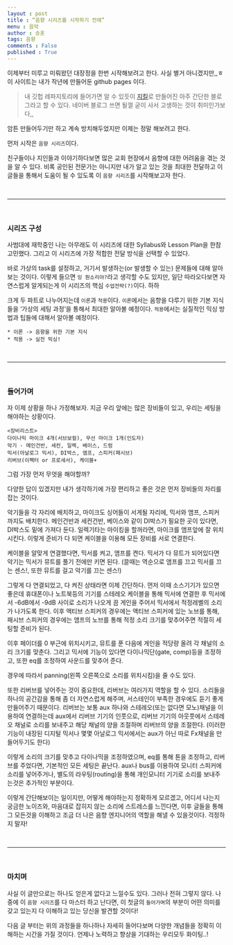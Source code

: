```yaml
---
layout : post
title : “음향 시리즈를 시작하기 전에”
menu : 음악
author : 송훈
tags: 음향 
comments : False
published : True
---
```


이제부터 미루고 미뤄왔던 대장정을 한번 시작해보려고 한다.
사실 별거 아니겠지만,,ㅎ 
이 사이트는 내가 작년에 만들어둔 github pages 이다.
> 내 깃헙 레파지토리에 들어가면 알 수 있듯이 [지킬](https://jekyllrb.com)로 만들어진 아주 간단한 블로그라고 할 수 있다. 네이버 블로그 쓰면 될껄 굳이 사서 고생하는 것이 취미인가보다,,

암튼 만들어두기만 하고 계속 방치해두었지만 이제는 정말 해보려고 한다.

먼저 시작은 `음향 시리즈`이다.  

친구들이나 지인들과 이야기하다보면 많은 교회 현장에서 음향에 대한 어려움을 겪는 것을 알 수 있다. 비록 공인된 전문가는 아니지만 내가 알고 있는 것을 최대한 전달하고 이 글들을 통해서 도움이 될 수 있도록 이 `음향 시리즈`를 시작해보고자 한다.

<br>

---

<br>

### 시리즈 구성 

사범대에 재학중인 나는 아무래도 이 시리즈에 대한 Syllabus와 Lesson Plan을 한참 고민했다.
그리고 이 시리즈에 가장 적합한 전달 방식을 선택할 수 있었다.

바로 가상의 task를 설정하고, 거기서 발생하는(or 발생할 수 있는) 문제들에 대해 알아보는 것이다.
이렇게 들으면 `잉 뭔소리야?`라고 생각할 수도 있지만, 일단 따라오다보면 자연스럽게 알게되는게 이 시리즈의 핵심 `수업전략(?)`이다. 하하

크게 두 파트로 나누어지는데 `이론`과 `적용`이다.
`이론`에서는 음향을 다루기 위한 기본 지식들을 ‘가상의 세팅 과정’을 통해서 최대한 알아볼 예정이다.
`적용`에서는 실질적인 믹싱 방법과 팁들에 대해서 알아볼 예정이다.

```
* 이론 -> 음향을 위한 기본 지식
* 적용 -> 실전 믹싱!
```

<br>

---

<br>

### 들어가며 


자 이제 상황을 하나 가정해보자.
지금 우리 앞에는 많은 장비들이 있고,
우리는 세팅을 해야하는 상황이다.
```
<장비리스트>
다이나믹 마이크 4개(서브보컬), 무선 마이크 1개(인도자)
악기 - 메인건반, 세컨, 일렉, 베이스, 드럼
믹서(아날로그 믹서), DI박스, 앰프, 스피커(패시브)
리버브(이펙터 or 프로세서), 케이블+
```

그럼 가장 먼저 무엇을 해야할까?

다양한 답이 있겠지만 내가 생각하기에 가장 편리하고 좋은 것은 먼저 장비들의 자리를 잡는 것이다.

악기들을 각 자리에 배치하고, 마이크도 싱어들이 서게될 자리에, 믹서와 앰프, 스피커 까지도 배치한다. 
메인건반과 세컨건반, 베이스와 같이 DI박스가 필요한 곳이 있다면, DI박스도 밑에 가져다 둔다.
일렉기타는 마이킹을 할꺼라면, 마이크를 앰프앞에 잘 위치시킨다.
이렇게 준비가 다 되면 케이블을 이용해 모든 장비를 서로 연결한다. 

케이블을 알맞게 연결했다면, 믹서를 켜고, 앰프를 켠다. 
믹서가 다 뮤트가 되어있다면 악기는 믹서가 뮤트를 풀기 전에만 키면 된다. 
(끌때는 역순으로 앰프를 끄고 믹서를 끄는 센스!, 또한 뮤트를 걸고 악기를 끄는 센스!)

그렇게 다 연결되었고, 다 켜진 상태라면 이제 간단하다.
먼저 이때 소스기기가 있으면 좋은데 휴대폰이나 노트북등의 기기를 스테레오 케이블을 통해 믹서에 연결한 후 믹서에서 -6dB에서 -9dB 사이로 소리가 나오게 끔 게인을 주어서 믹서에서 적정레벨의 소리가 나가도록 한다. 이후 액티브 스피커의 경우에는 액티브 스피커에 있는 노브를 통해, 패시브 스피커의 경우에는 앰프의 노브를 통해 적정 소리 크기를 맞추어주면 적절히 세팅할 준비가 된다.

이후 페이더를 0 부근에 위치시키고, 뮤트를 푼 다음에 게인을 적당량 올려 각 채널의 소리 크기를 맞춘다. 그리고 믹서에 기능이 있다면 다이나믹단(gate, comp)등을 조정하고, 또한 eq를 조정하여 사운드를 맞추어 준다.

경우에 따라서 panning(왼쪽 오른쪽으로 소리를 위치시킴)을 줄 수도 있다.

또한 리버브를 넣어주는 것이 중요한데, 리버브는 여러가지 역할을 할 수 있다. 소리들을 하나의 공간감을 통해 좀 더 자연스럽게 해주며, 서스테인이 부족한 경우에도 듣기 좋게 만들어주기 때문이다.
리버브는 보통 aux 하나와 스테레오(또는 없다면 모노)채널을 이용하여 연결하는데 aux에서 리버브 기기의 인풋으로, 리버브 기기의 아웃풋에서 스테레오 채널로 소리를 보내주고 해당 채널의 양을 조절하며 리버브의 양을 조절한다. (이러한 기능이 내장된 디지털 믹서나 몇몇 아날로그 믹서에서는 aux가 아닌 따로 Fx채널을 만들어두기도 한다)

이렇게 소리의 크기를 맞추고 다이나믹을 조정하였으며, eq를 통해 톤을 조정하고, 리버브를 주었다면, 기본적인 모든 세팅은 끝난다.
aux나 bus를 이용하여 모니터 스피커에 소리를 넣어주거나, 별도의 라우팅(routing)을 통해 개인모니터 기기로 소리를 보내주는것은 추가적인 부분이다. 


이렇게 간단해보이는 일이지만,
어떻게 해야하는지 정확하게 모르겠고, 어디서 나는지 궁금한 노이즈와, 마음대로 잡히지 않는 소리에 스트레스를 느낀다면,
이후 글들을 통해 그 모든것을 이해하고 조금 더 나은
음향 엔지니어의 역할을 해낼 수 있을것이다.
걱정하지 말자!

<br>

---

<br>

### 마치며

사실 이 글만으로는 하나도 얻은게 없다고 느낄수도 있다. 그러나 전혀 그렇지 않다. 나중에 이 `음향 시리즈`를 다 마스터 하고 난다면, 이 첫글의 `들어가며`의 부분이 어떤 의미를 갖고 있는지 다 이해하고 있는 당신을 발견할 것이다!
 
다음 글 부터는 위의 과정들을 하나하나 자세히 들어다보며 다양한 개념들을 정확히 이해하는 시간을 가질 것이다.
언제나 노력하고 향상을 기대하는 우리모두 화이팅..!

<br>
